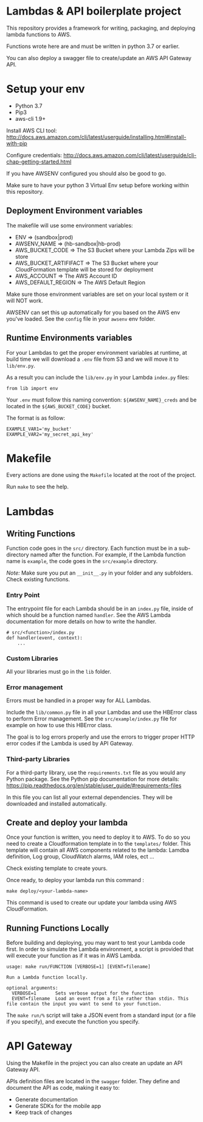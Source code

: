 # Lambdas & API boilerplate project

This repository provides a framework for writing, packaging, and
deploying lambda functions to AWS.

Functions wrote here are and must be written in python 3.7 or earlier.

You can also deploy a swagger file to create/update an AWS API Gateway API.

# Setup your env

* Python 3.7
* Pip3
* aws-cli 1.9+

Install AWS CLI tool:
http://docs.aws.amazon.com/cli/latest/userguide/installing.html#install-with-pip

Configure credentials:
http://docs.aws.amazon.com/cli/latest/userguide/cli-chap-getting-started.html

If you have AWSENV configured you should also be good to go.

Make sure to have your python 3 Virtual Env setup before working within this repository.

## Deployment Environment variables

The makefile will use some environment variables:

* ENV => (sandbox|prod)
* AWSENV_NAME => (hb-sandbox|hb-prod)
* AWS_BUCKET_CODE => The S3 Bucket where your Lambda Zips will be store
* AWS_BUCKET_ARTIFIFACT => The S3 Bucket where your CloudFormation template will be stored for deployment
* AWS_ACCOUNT => The AWS Account ID
* AWS_DEFAULT_REGION => The AWS Default Region

Make sure those environment variables are set on your local system or it will NOT work.

AWSENV can set this up automatically for you based on the AWS env you've loaded. See the `config` file in your `awsenv` env folder.

## Runtime Environments variables

For your Lambdas to get the proper environment variables at runtime,
at build time we will download a `.env` file from S3 and we will move it to
`lib/env.py`.

As a result you can include the `lib/env.py` in your Lambda `index.py` files:

```
from lib import env
```

Your `.env` must follow this naming convention: `${AWSENV_NAME}_creds`
and be located in the `${AWS_BUCKET_CODE}` bucket.

The format is as follow:

```
EXAMPLE_VAR1='my_bucket'
EXAMPLE_VAR2='my_secret_api_key'
```

# Makefile

Every actions are done using the `Makefile` located at the root of the project.

Run `make` to see the help.

# Lambdas

## Writing Functions

Function code goes in the `src/` directory. Each function must be in a
sub-directory named after the function. For example, if the Lambda
function name is `example`, the code goes in the `src/example`
directory.

*Note:* Make sure you put an `__init__.py` in your folder and any
 subfolders. Check existing functions.

### Entry Point

The entrypoint file for each Lambda should be in an `index.py` file,
inside of which should be a function named `handler`. See the AWS
Lambda documentation for more details on how to write the handler.

    # src/<function>/index.py
	def handler(event, context):
		...

### Custom Libraries

All your libraries must go in the `lib` folder.

### Error management

Errors must be handled in a proper way for ALL Lambdas.

Include the `lib/common.py` file in all your Lambdas and use the HBError class
to perform Error management. See the `src/example/index.py` file for example
on how to use this HBError class.

The goal is to log errors properly and use the errors to trigger proper HTTP
error codes if the Lambda is used by API Gateway.

### Third-party Libraries

For a third-party library, use the `requirements.txt` file as you
would any Python package.  See the Python pip documentation for more
details:
https://pip.readthedocs.org/en/stable/user_guide/#requirements-files

In this file you can list all your external dependencies. They will be downloaded
and installed automatically.

## Create and deploy your lambda

Once your function is written, you need to deploy it to AWS. To do so
you need to create a Cloudformation template in to the `templates/`
folder. This template will contain all AWS components related to
the lambda: Lamdba definition, Log group, CloudWatch alarms, IAM roles, ect ...

Check existing template to create yours.

Once ready, to deploy your lambda run this command :

	make deploy/<your-lambda-name>

This command is used to create our update your lambda using AWS CloudFormation.

## Running Functions Locally

Before building and deploying, you may want to test your Lambda code
first. In order to simulate the Lambda environment, a script is
provided that will execute your function as if it was in AWS Lambda.

	usage: make run/FUNCTION [VERBOSE=1] [EVENT=filename]

	Run a Lambda function locally.

	optional arguments:
	  VERBOSE=1       Sets verbose output for the function
	  EVENT=filename  Load an event from a file rather than stdin. This file contain the input you want to send to your function.

The `make run/%` script will take a JSON event from a standard input
(or a file if you specify), and execute the function you specify.

# API Gateway

Using the Makefile in the project you can also create an update an API Gateway API.

APIs definition files are located in the `swagger` folder. They define and document
the API as code, making it easy to:

   * Generate documentation
   * Generate SDKs for the mobile app
   * Keep track of changes

